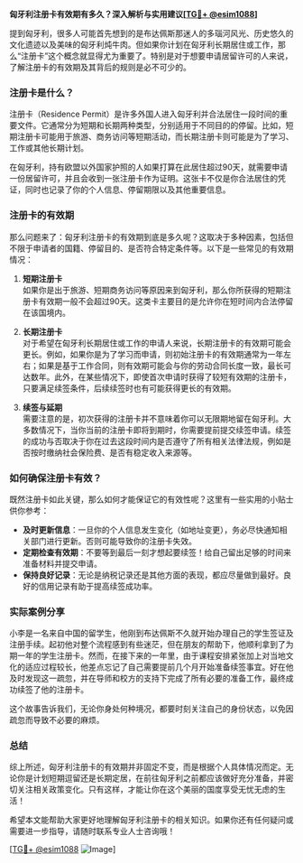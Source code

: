 **匈牙利注册卡有效期有多久？深入解析与实用建议[[TG💪+ @esim1088](https://t.me/s/esim1088)]**

提到匈牙利，很多人可能首先想到的是布达佩斯那迷人的多瑙河风光、历史悠久的文化遗迹以及美味的匈牙利炖牛肉。但如果你计划在匈牙利长期居住或工作，那么“注册卡”这个概念就显得尤为重要了。特别是对于想要申请居留许可的人来说，了解注册卡的有效期及其背后的规则是必不可少的。

### 注册卡是什么？

注册卡（Residence Permit）是许多外国人进入匈牙利并合法居住一段时间的重要文件。它通常分为短期和长期两种类型，分别适用于不同目的的停留。比如，短期注册卡可能用于旅游、商务访问等短期活动，而长期注册卡则可能是为了学习、工作或其他长期计划。

在匈牙利，持有欧盟以外国家护照的人如果打算在此居住超过90天，就需要申请一份居留许可，并且会收到一张注册卡作为证明。这张卡不仅是你合法居住的凭证，同时也记录了你的个人信息、停留期限以及其他重要信息。

### 注册卡的有效期

那么问题来了：匈牙利注册卡的有效期到底是多久呢？这取决于多种因素，包括但不限于申请者的国籍、停留目的、是否符合特定条件等。以下是一些常见的有效期情况：

1. **短期注册卡**  
   如果你是出于旅游、短期商务访问等原因来到匈牙利，那么你所获得的短期注册卡有效期一般不会超过90天。这类卡主要目的是允许你在短时间内合法停留在该国境内。

2. **长期注册卡**  
   对于希望在匈牙利长期居住或工作的申请人来说，长期注册卡的有效期可能会更长。例如，如果你是为了学习而申请，则初始注册卡的有效期通常为一年左右；如果是基于工作合同，则有效期可能会与你的劳动合同长度一致，最长可达数年。此外，在某些情况下，即使首次申请时获得了较短有效期的注册卡，只要满足续签条件，后续续签时也有可能获得更长的有效期。

3. **续签与延期**  
   需要注意的是，初次获得的注册卡并不意味着你可以无限期地留在匈牙利。大多数情况下，当你当前的注册卡即将到期时，你需要提前提交续签申请。续签的成功与否取决于你在过去这段时间内是否遵守了所有相关法律法规，例如是否按时缴纳社会保险费、是否有稳定收入来源等。

### 如何确保注册卡有效？

既然注册卡如此关键，那么如何才能保证它的有效性呢？这里有一些实用的小贴士供你参考：

- **及时更新信息**：一旦你的个人信息发生变化（如地址变更），务必尽快通知相关部门进行更新。否则可能导致你的注册卡失效。
- **定期检查有效期**：不要等到最后一刻才想起要续签！给自己留出足够的时间来准备材料并提交申请。
- **保持良好记录**：无论是纳税记录还是其他方面的表现，都应尽量做到最好。良好的信用记录有助于提高续签成功率。

### 实际案例分享

小李是一名来自中国的留学生，他刚到布达佩斯不久就开始办理自己的学生签证及注册手续。起初他对整个流程感到有些迷茫，但在朋友的帮助下，他顺利拿到了为期一年的学生注册卡。然而，在接下来的一年里，由于课程安排紧张加上对当地文化的适应过程较长，他差点忘记了自己需要提前几个月开始准备续签事宜。好在他及时发现这一疏忽，并在导师和校方的支持下完成了所有必要的准备工作，最终成功续签了他的注册卡。

这个故事告诉我们，无论你身处何种境况，都要时刻关注自己的身份状态，以免因疏忽而导致不必要的麻烦。

### 总结

综上所述，匈牙利注册卡的有效期并非固定不变，而是根据个人具体情况而定。无论你是计划短期逗留还是长期定居，在前往匈牙利之前都应该做好充分准备，并密切关注相关政策变化。只有这样，才能让你在这个美丽的国度享受无忧无虑的生活！

希望本文能帮助大家更好地理解匈牙利注册卡的相关知识。如果你还有任何疑问或需要进一步指导，请随时联系专业人士咨询哦！

[[TG💪+ @esim1088](https://t.me/s/esim1088) ![Image](https://i.postimg.cc/4NQfJmqS/Snipaste-2025-05-13-00-14-12.png)]